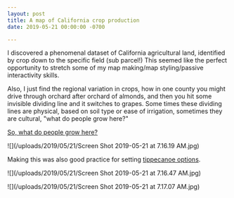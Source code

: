 ```yaml
---
layout: post
title: A map of California crop production
date: 2019-05-21 00:00:00 -0700

---
```

I discovered a phenomenal dataset of California agricultural land, identified by crop down to the specific field (sub parcel!) This seemed like the perfect opportunity to stretch some of my map making/map styling/passive interactivity skills.

Also, I just find the regional variation in crops, how in one county you might drive through orchard after orchard of almonds, and then you hit some invisible dividing line and it switches to grapes. Some times these dividing lines are physical, based on soil type or ease of irrigation, sometimes they are cultural, "what do people grow here?"

[So, what do people grow here?](http://subject.space/projects-static/california-crops)

![](/uploads/2019/05/21/Screen Shot 2019-05-21 at 7.16.19 AM.jpg)

Making this was also good practice for setting [tippecanoe options](http://github.com/mapbox/tippecanoe).

![](/uploads/2019/05/21/Screen Shot 2019-05-21 at 7.16.47 AM.jpg)

![](/uploads/2019/05/21/Screen Shot 2019-05-21 at 7.17.07 AM.jpg)